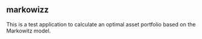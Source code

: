 ## markowizz

This is a test application to calculate an optimal asset portfolio based on the Markowitz model.
